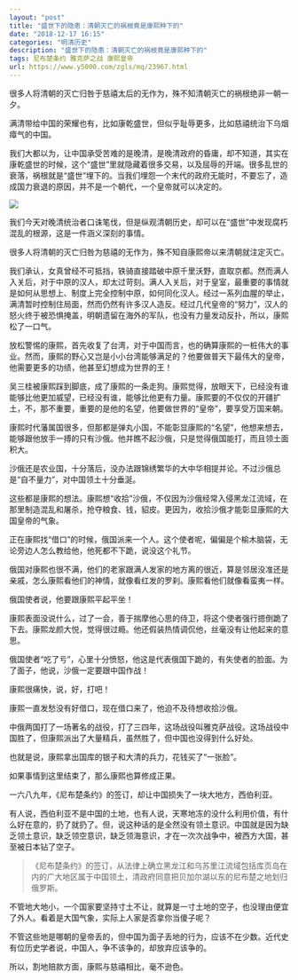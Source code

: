 ```yaml
---
layout: "post"
title: "盛世下的隐患：清朝灭亡的祸根竟是康熙种下的"
date: "2018-12-17 16:15"
categories: "明清历史"
description: "盛世下的隐患：清朝灭亡的祸根竟是康熙种下的"
tags: 尼布楚条约 雅克萨之战 康熙皇帝
url: https://www.y5000.com/zgls/mq/23967.html
---
```






很多人将清朝的灭亡归咎于慈禧太后的无作为，殊不知清朝灭亡的祸根绝非一朝一夕。

满清带给中国的荣耀也有，比如康乾盛世，但似乎耻辱更多，比如慈禧统治下乌烟瘴气的中国。

我们大都以为，让中国承受苦难的是晚清，是晚清政府的昏庸，却不知道，其实在康乾盛世的时候，这个“盛世”里就隐藏着很多交易，以及屈辱的开端。很多乱世的衰落，祸根就是“盛世”埋下的。当我们埋怨一个末代的政府无能时，不要忘了，造成国力衰退的原因，并不是一个朝代，一个皇帝就可以决定的。

![](https://img.y5000.com/uploads/allimg/170717/12-1FGG00552330.jpg)

我们今天对晚清统治者口诛笔伐，但是纵观清朝历史，却可以在“盛世”中发现腐朽混乱的根源，这是一件涵义深刻的事情。

很多人将清朝的灭亡归咎为慈禧的无作为，殊不知自康熙帝以来清朝就注定灭亡。

我们承认，女真曾经不可抵挡，铁骑直接踏破中原千里沃野，直取京都。然而满人入关后，对于中原的汉人，却太过苛刻。满人入关后，对于皇室，最重要的事情就是如何从思想上、制度上完全控制中原，如何同化汉人。经过一系列血腥的举止，满清暂时控制住局面，然而仍然有许多汉人造反。经过几代皇帝的“努力”，汉人的怒火终于被恐惧掩盖，明朝遗留在海外的军队，也没有力量发动反扑，所以，康熙松了一口气。

放松警惕的康熙，首先收复了台湾，对于中国而言，也的确算康熙的一桩伟大的事业。然而，康熙的野心又岂是小小台湾能够满足的？他要做普天下最伟大的皇帝，他需要更多的功绩，他甚至幻想成为世界的王！

吴三桂被康熙踩到脚底，成了康熙的一条走狗。康熙觉得，放眼天下，已经没有谁能够比他更加威望，已经没有谁，能够比他更有力量。康熙要的不仅仅的开疆扩土，不，那不重要，重要的是他的名望，他要做世界的“皇帝”，要享受万国来朝。

康熙时代藩属国很多，但那都是弹丸小国，不能彰显康熙的“名望”，他想来想去，能够跟他放手一搏的只有沙俄。他并瞧不起沙俄，只是觉得俄国能打，而且领土面积大。

沙俄还是农业国，十分落后，没办法跟锦绣繁华的大中华相提并论。不过沙俄总是“自不量力”，对中国领土十分垂涎。

这些都是康熙的想法。康熙想“收拾”沙俄，不仅因为沙俄经常入侵黑龙江流域，在那里制造混乱和屠杀，抢夺粮食、钱，貂皮。更因为，收拾沙俄才能彰显康熙的大国皇帝的气象。

正在康熙找“借口”的时候，俄国派来一个人。这个使者呢，偏偏是个榆木脑袋，无论旁边人怎么教给他，他死都不下跪，说没这个礼节。

俄国对康熙也很不满，他们的老家跟满人发家的地方离的很近，算是邻居没准还是亲戚，怎么康熙看他们的神情，就像看红发的罗刹。康熙看他们就像看蛮夷一样。

俄国使者说，他要跟康熙平起平坐！

康熙表面没说什么，过了一会，善于揣摩他心思的侍卫，将这个使者强行摁倒跪了下去。康熙龙颜大悦，觉得很过瘾。他还假装热情调侃他，丝毫没有让他起来的意思。

俄国使者“吃了亏”，心里十分愤怒，他这是代表俄国下跪的，有失使者的脸面。为了面子，他说，沙俄一定要跟中国作战！

康熙很痛快，说，好，打吧！

康熙一直发愁没有好借口，现在借口来了，他迫不及待想收拾沙俄。

中俄两国打了一场著名的战役，打了三四年，这场战役叫雅克萨战役。这场战役中国胜了，但康熙派出了大量精兵，虽然胜了，但中国也没得到什么好处。

也就是说，康熙拿出国库的银子和大清的兵力，花钱买了“一张脸”。

如果事情到这里结束了，那么康熙也算修成正果。

一六八九年，《尼布楚条约》的签订，却让中国损失了一块大地方，西伯利亚。

有人说，西伯利亚不是中国的土地，也有人说，天寒地冻的没什么利用价值，有什么好在意的，扔了就扔了。但，说这种话的是全然没有领土意识。中国就是因为缺乏领土意识，缺乏领空意识，缺乏领海意识，才在一次次战争中，被西方大国，甚至被日本钻了空子。

> 《尼布楚条约》的签订，从法律上确立黑龙江和乌苏里江流域包括库页岛在内的广大地区属于中国领土，清政府同意把贝加尔湖以东的尼布楚之地划归俄罗斯。

不管地大地小，一个国家要坚持寸土不让，就算是一寸土地的空子，也没理由便宜了外人。看着是大国气象，实际上人家是否拿你当傻子呢？

不管这些地是哪朝的皇帝丢的，但中国为面子丢地的行为，应该不在少数。近代史有位历史学者说，中国人，争不该争的，却放弃应该争的。

所以，割地赔款方面，康熙与慈禧相比，毫不逊色。

